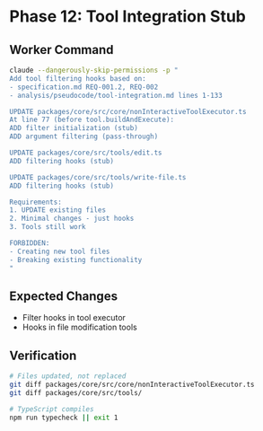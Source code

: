# Phase 12: Tool Integration Stub

## Worker Command
```bash
claude --dangerously-skip-permissions -p "
Add tool filtering hooks based on:
- specification.md REQ-001.2, REQ-002
- analysis/pseudocode/tool-integration.md lines 1-133

UPDATE packages/core/src/core/nonInteractiveToolExecutor.ts
At line 77 (before tool.buildAndExecute):
ADD filter initialization (stub)
ADD argument filtering (pass-through)

UPDATE packages/core/src/tools/edit.ts
ADD filtering hooks (stub)

UPDATE packages/core/src/tools/write-file.ts
ADD filtering hooks (stub)

Requirements:
1. UPDATE existing files
2. Minimal changes - just hooks
3. Tools still work

FORBIDDEN:
- Creating new tool files
- Breaking existing functionality
"
```

## Expected Changes
- Filter hooks in tool executor
- Hooks in file modification tools

## Verification
```bash
# Files updated, not replaced
git diff packages/core/src/core/nonInteractiveToolExecutor.ts
git diff packages/core/src/tools/

# TypeScript compiles
npm run typecheck || exit 1
```